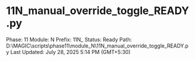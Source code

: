 # 11N_manual_override_toggle_READY.py

Phase: 11
Module: N
Prefix: 11N_
Status: Ready
Path: D:\MAGIC\scripts\phase11\module_N\11N_manual_override_toggle_READY.py
Last Updated: July 28, 2025 5:14 PM (GMT+5:30)